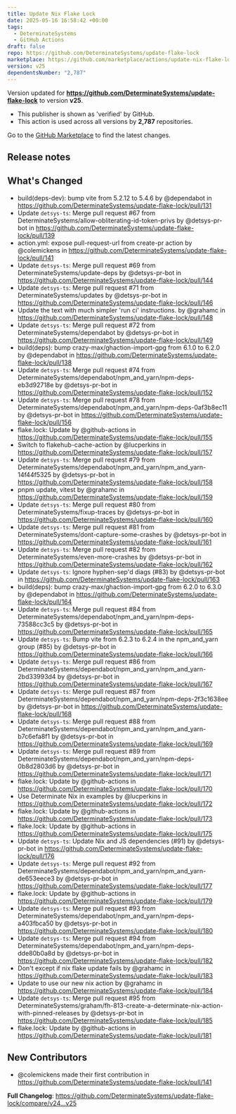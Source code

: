 ```yaml
---
title: Update Nix Flake Lock
date: 2025-05-16 16:58:42 +00:00
tags:
  - DeterminateSystems
  - GitHub Actions
draft: false
repo: https://github.com/DeterminateSystems/update-flake-lock
marketplace: https://github.com/marketplace/actions/update-nix-flake-lock
version: v25
dependentsNumber: "2,787"
---
```



Version updated for **https://github.com/DeterminateSystems/update-flake-lock** to version **v25**.
- This publisher is shown as 'verified' by GitHub.
- This action is used across all versions by **2,787** repositories.

Go to the [GitHub Marketplace](https://github.com/marketplace/actions/update-nix-flake-lock) to find the latest changes.

## Release notes

## What's Changed
* build(deps-dev): bump vite from 5.2.12 to 5.4.6 by @dependabot in https://github.com/DeterminateSystems/update-flake-lock/pull/131
* Update `detsys-ts`: Merge pull request #67 from DeterminateSystems/allow-obliterating-id-token-privs by @detsys-pr-bot in https://github.com/DeterminateSystems/update-flake-lock/pull/139
* action.yml: expose pull-request-url from create-pr action by @colemickens in https://github.com/DeterminateSystems/update-flake-lock/pull/141
* Update `detsys-ts`: Merge pull request #69 from DeterminateSystems/update-deps by @detsys-pr-bot in https://github.com/DeterminateSystems/update-flake-lock/pull/144
* Update `detsys-ts`: Merge pull request #71 from DeterminateSystems/updates by @detsys-pr-bot in https://github.com/DeterminateSystems/update-flake-lock/pull/146
* Update the text with much simpler 'run ci' instructions. by @grahamc in https://github.com/DeterminateSystems/update-flake-lock/pull/148
* Update `detsys-ts`: Merge pull request #72 from DeterminateSystems/dependabot by @detsys-pr-bot in https://github.com/DeterminateSystems/update-flake-lock/pull/149
* build(deps): bump crazy-max/ghaction-import-gpg from 6.1.0 to 6.2.0 by @dependabot in https://github.com/DeterminateSystems/update-flake-lock/pull/138
* Update `detsys-ts`: Merge pull request #74 from DeterminateSystems/dependabot/npm_and_yarn/npm-deps-eb3d92718e by @detsys-pr-bot in https://github.com/DeterminateSystems/update-flake-lock/pull/152
* Update `detsys-ts`: Merge pull request #78 from DeterminateSystems/dependabot/npm_and_yarn/npm-deps-0af3b8ec11 by @detsys-pr-bot in https://github.com/DeterminateSystems/update-flake-lock/pull/156
* flake.lock: Update by @github-actions in https://github.com/DeterminateSystems/update-flake-lock/pull/155
* Switch to flakehub-cache-action by @lucperkins in https://github.com/DeterminateSystems/update-flake-lock/pull/157
* Update `detsys-ts`: Merge pull request #79 from DeterminateSystems/dependabot/npm_and_yarn/npm_and_yarn-14f44f5325 by @detsys-pr-bot in https://github.com/DeterminateSystems/update-flake-lock/pull/158
* pnpm update, vitest by @grahamc in https://github.com/DeterminateSystems/update-flake-lock/pull/159
* Update `detsys-ts`: Merge pull request #80 from DeterminateSystems/fixup-traces by @detsys-pr-bot in https://github.com/DeterminateSystems/update-flake-lock/pull/160
* Update `detsys-ts`: Merge pull request #81 from DeterminateSystems/dont-capture-some-crashes by @detsys-pr-bot in https://github.com/DeterminateSystems/update-flake-lock/pull/161
* Update `detsys-ts`: Merge pull request #82 from DeterminateSystems/even-more-crashes by @detsys-pr-bot in https://github.com/DeterminateSystems/update-flake-lock/pull/162
* Update `detsys-ts`: Ignore hyphen-sep'd diags (#83) by @detsys-pr-bot in https://github.com/DeterminateSystems/update-flake-lock/pull/163
* build(deps): bump crazy-max/ghaction-import-gpg from 6.2.0 to 6.3.0 by @dependabot in https://github.com/DeterminateSystems/update-flake-lock/pull/164
* Update `detsys-ts`: Merge pull request #84 from DeterminateSystems/dependabot/npm_and_yarn/npm-deps-73588cc3c5 by @detsys-pr-bot in https://github.com/DeterminateSystems/update-flake-lock/pull/165
* Update `detsys-ts`: Bump vite from 6.2.3 to 6.2.4 in the npm_and_yarn group (#85) by @detsys-pr-bot in https://github.com/DeterminateSystems/update-flake-lock/pull/166
* Update `detsys-ts`: Merge pull request #86 from DeterminateSystems/dependabot/npm_and_yarn/npm_and_yarn-2bd33993d4 by @detsys-pr-bot in https://github.com/DeterminateSystems/update-flake-lock/pull/167
* Update `detsys-ts`: Merge pull request #87 from DeterminateSystems/dependabot/npm_and_yarn/npm-deps-2f3c1638ee by @detsys-pr-bot in https://github.com/DeterminateSystems/update-flake-lock/pull/168
* Update `detsys-ts`: Merge pull request #88 from DeterminateSystems/dependabot/npm_and_yarn/npm_and_yarn-b7c6efa8f1 by @detsys-pr-bot in https://github.com/DeterminateSystems/update-flake-lock/pull/169
* Update `detsys-ts`: Merge pull request #89 from DeterminateSystems/dependabot/npm_and_yarn/npm-deps-0b8d2803d6 by @detsys-pr-bot in https://github.com/DeterminateSystems/update-flake-lock/pull/171
* flake.lock: Update by @github-actions in https://github.com/DeterminateSystems/update-flake-lock/pull/170
* Use Determinate Nix in examples by @lucperkins in https://github.com/DeterminateSystems/update-flake-lock/pull/172
* flake.lock: Update by @github-actions in https://github.com/DeterminateSystems/update-flake-lock/pull/173
* flake.lock: Update by @github-actions in https://github.com/DeterminateSystems/update-flake-lock/pull/175
* Update `detsys-ts`: Update Nix and JS dependencies (#91) by @detsys-pr-bot in https://github.com/DeterminateSystems/update-flake-lock/pull/176
* Update `detsys-ts`: Merge pull request #92 from DeterminateSystems/dependabot/npm_and_yarn/npm_and_yarn-de653eece3 by @detsys-pr-bot in https://github.com/DeterminateSystems/update-flake-lock/pull/177
* flake.lock: Update by @github-actions in https://github.com/DeterminateSystems/update-flake-lock/pull/179
* Update `detsys-ts`: Merge pull request #93 from DeterminateSystems/dependabot/npm_and_yarn/npm-deps-a403fbca50 by @detsys-pr-bot in https://github.com/DeterminateSystems/update-flake-lock/pull/180
* Update `detsys-ts`: Merge pull request #94 from DeterminateSystems/dependabot/npm_and_yarn/npm-deps-dde80b0a8d by @detsys-pr-bot in https://github.com/DeterminateSystems/update-flake-lock/pull/182
* Don't except if nix flake update fails by @grahamc in https://github.com/DeterminateSystems/update-flake-lock/pull/183
* Update to use our new nix action by @grahamc in https://github.com/DeterminateSystems/update-flake-lock/pull/184
* Update `detsys-ts`: Merge pull request #95 from DeterminateSystems/graham/fh-813-create-a-determinate-nix-action-with-pinned-releases by @detsys-pr-bot in https://github.com/DeterminateSystems/update-flake-lock/pull/185
* flake.lock: Update by @github-actions in https://github.com/DeterminateSystems/update-flake-lock/pull/181

## New Contributors
* @colemickens made their first contribution in https://github.com/DeterminateSystems/update-flake-lock/pull/141

**Full Changelog**: https://github.com/DeterminateSystems/update-flake-lock/compare/v24...v25
